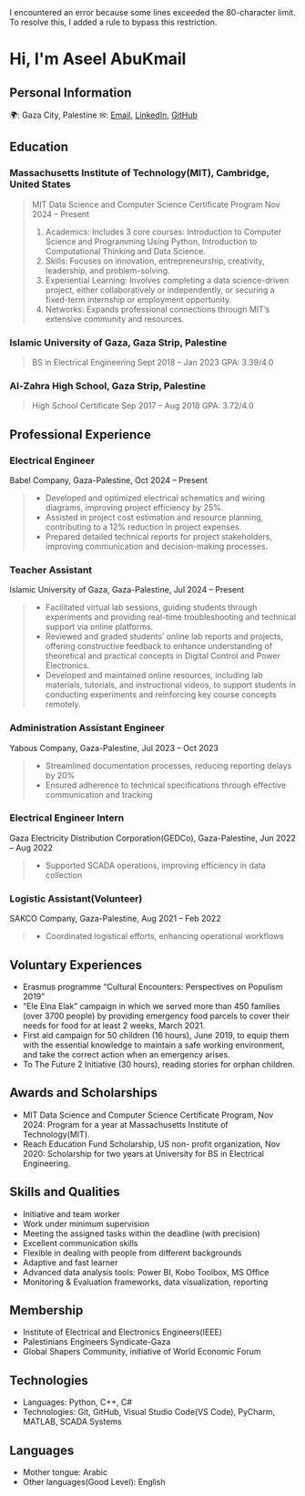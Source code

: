 <!-- markdownlint-disable-next-line MD013 --> I encountered an error because some lines exceeded the 80-character limit. To resolve this, I added a rule to bypass this restriction.

# Hi, I'm Aseel AbuKmail

## Personal Information

🌍: Gaza City, Palestine
✉: [Email](aseelabukmail@gmail.com), [LinkedIn](https://www.linkedin.com/in/aseelabukmail/), [GitHub](https://github.com/Aseel-AbuKmail)

## Education

### Massachusetts Institute of Technology(MIT), Cambridge, United States

> MIT Data Science and Computer Science Certificate Program
Nov 2024 – Present
>
> 1. Academics: Includes 3 core courses: Introduction to Computer Science and Programming Using Python, Introduction to Computational Thinking and Data Science.
> 2. Skills: Focuses on innovation, entrepreneurship, creativity, leadership, and problem-solving.
> 3. Experiential Learning: Involves completing a data science-driven project, either collaboratively or independently, or securing a fixed-term internship or employment opportunity.
> 4. Networks: Expands professional connections through MIT’s extensive community and resources.

### Islamic University of Gaza, Gaza Strip, Palestine

> BS in Electrical Engineering
Sept 2018 – Jan 2023
> GPA: 3.39/4.0

### Al-Zahra High School, Gaza Strip, Palestine

>High School Certificate
Sep 2017 – Aug 2018
> GPA: 3.72/4.0

## Professional Experience

### Electrical Engineer

Babel Company, Gaza-Palestine, Oct 2024 – Present

> * Developed and optimized electrical schematics and wiring diagrams, improving project efficiency by 25%.
> * Assisted in project cost estimation and resource planning, contributing to a 12% reduction in project expenses.
> * Prepared detailed technical reports for project stakeholders, improving communication and decision-making
processes.

### Teacher Assistant

Islamic University of Gaza, Gaza-Palestine, Jul 2024 – Present

> * Facilitated virtual lab sessions, guiding students through experiments and providing real-time troubleshooting and technical support via online platforms.
> * Reviewed and graded students’ online lab reports and projects, offering constructive feedback to enhance
understanding of theoretical and practical concepts in Digital Control and Power Electronics.
> * Developed and maintained online resources, including lab materials, tutorials, and instructional videos, to
support students in conducting experiments and reinforcing key course concepts remotely.

### Administration Assistant Engineer

Yabous Company, Gaza-Palestine, Jul 2023 – Oct 2023

> * Streamlined documentation processes, reducing reporting delays by 20%
> * Ensured adherence to technical specifications through effective communication and tracking

### Electrical Engineer Intern

Gaza Electricity Distribution Corporation(GEDCo), Gaza-Palestine, Jun 2022 – Aug 2022

> * Supported SCADA operations, improving efficiency in data collection

### Logistic Assistant(Volunteer)

SAKCO Company, Gaza-Palestine, Aug 2021 – Feb 2022

> * Coordinated logistical efforts, enhancing operational workflows

## Voluntary Experiences

* Erasmus programme “Cultural Encounters: Perspectives on Populism 2019”
* “Ele Elna Elak” campaign in which we served more than 450 families (over 3700 people) by providing emergency food parcels to cover their needs for food for at least 2 weeks, March 2021.
* First aid campaign for 50 children (16 hours), June 2019, to equip them with the essential knowledge to maintain a safe working environment, and take the correct action when an emergency arises.
* To The Future 2 Initiative (30 hours), reading stories for orphan children.

## Awards and Scholarships

* MIT Data Science and Computer Science Certificate Program, Nov 2024: Program for a year at Massachusetts Institute of Technology(MIT).
* Reach Education Fund Scholarship, US non- profit organization, Nov 2020: Scholarship for two years at University for BS in Electrical Engineering.

## Skills and Qualities

* Initiative and team worker
* Work under minimum supervision
* Meeting the assigned tasks within the deadline (with precision)
* Excellent communication skills
* Flexible in dealing with people from different backgrounds
* Adaptive and fast learner
* Advanced data analysis tools: Power BI, Kobo Toolbox, MS Office
* Monitoring & Evaluation frameworks, data visualization, reporting

## Membership

* Institute of Electrical and Electronics Engineers(IEEE)
* Palestinians Engineers Syndicate-Gaza
* Global Shapers Community, initiative of World Economic Forum

## Technologies

* Languages: Python, C++, C#
* Technologies: Git, GitHub, Visual Studio Code(VS Code), PyCharm, MATLAB, SCADA Systems

## Languages

* Mother tongue: Arabic
* Other languages(Good Level): English
